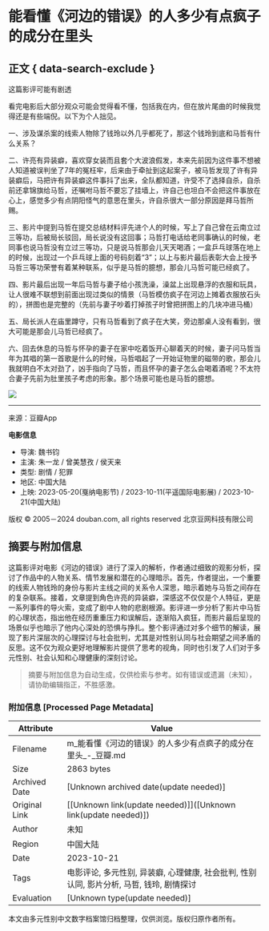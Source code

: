 # 能看懂《河边的错误》的人多少有点疯子的成分在里头

## 正文 { data-search-exclude }


这篇影评可能有剧透

看完电影后大部分观众可能会觉得看不懂，包括我在内，但在放片尾曲的时候我觉得还是有些端倪。以下为个人拙见。

一、涉及谋杀案的线索人物除了钱玲以外几乎都死了，那这个钱玲到底和马哲有什么关系？

二、许亮有异装癖，喜欢穿女装而且套个大波浪假发，本来先前因为这件事不想被人知道被误判坐了7年的冤枉牢，后来由于牵扯到这起案子，被马哲发现了许有异装癖后，马把许有异装癖这件事抖了出来，全队都知道，许受不了选择自杀，自杀前还拿锦旗给马哲，还嘱咐马哲不要忘了挂墙上，许自己也坦白不会把这件事放在心上，感觉多少有点阴阳怪气的意思在里头，许自杀很大一部分原因是拜马哲所赐。

三、影片中提到马哲在提交总结材料评先进个人的时候，写上了自己曾在云南立过三等功，后被局长驳回，局长说没有这回事；马哲打电话给老同事确认的时候，老同事也说马哲没有立过三等功，只是说马哲那会儿天天喝酒；一盒乒乓球落在地上的时候，出现过一个乒乓球上面的号码刻着“3”；以上与影片最后表彰大会上授予马哲三等功荣誉有着某种联系，似乎是马哲的臆想，那会儿马哲可能已经疯了。

四、影片最后出现一年后马哲与妻子给小孩洗澡，澡盆上出现悬浮的衣服和玩具，让人很难不联想到前面出现过类似的情景（马哲模仿疯子在河边上摊着衣服放石头的），拼图也是完整的（先前与妻子吵着打掉孩子时曾把拼图上的几块冲进马桶）

五、局长派人在庙里蹲守，只有马哲看到了疯子在大笑，旁边那桌人没有看到，很大可能是那会儿马哲已经疯了。

六、回去休息的马哲与怀孕的妻子在家中吃着饭开心聊着天的时候，妻子问马哲当年为其唱的第一首歌是什么的时候，马哲唱起了一开始证物里的磁带的歌，那会儿我就明白不太对劲了，凶手指向了马哲，而且怀孕的妻子怎么会喝着酒呢？不太符合妻子先前为肚里孩子考虑的形象。那个场景可能也是马哲的臆想。

![](https://img9.doubanio.com/view/thing_review/l/public/p9640724.webp)

---

来源：豆瓣App

**电影信息**  
- 导演: 魏书钧  
- 主演: 朱一龙 / 曾美慧孜 / 侯天来  
- 类型: 剧情 / 犯罪  
- 地区: 中国大陆  
- 上映: 2023-05-20(戛纳电影节) / 2023-10-11(平遥国际电影展) / 2023-10-21(中国大陆)  

版权 © 2005－2024 douban.com, all rights reserved 北京豆网科技有限公司
<!-- tcd_original_link https://m.douban.com/movie/review/15512243/ -->


## 摘要与附加信息

<!-- tcd_abstract -->
这篇影评对电影《河边的错误》进行了深入的解析，作者通过细致的观影分析，探讨了作品中的人物关系、情节发展和潜在的心理暗示。首先，作者提出，一个重要的线索人物钱玲的身份与影片主线之间的关系令人深思，暗示着她与马哲之间存在的复杂联系。接着，文章提到角色许亮的异装癖，深感这不仅仅是个人特征，更是一系列事件的导火索，变成了剧中人物的悲剧根源。影评进一步分析了影片中马哲的心理状态，指出他在经历重重压力和误解后，逐渐陷入疯狂，而影片最后呈现的场景似乎也暗示了他内心深处的恐惧与挣扎。整个影评通过对多个细节的解读，展现了影片深层次的心理探讨与社会批判，尤其是对性别认同与社会期望之间矛盾的反思。这不仅为观众更好地理解影片提供了思考的视角，同时也引发了人们对于多元性别、社会认知和心理健康的深刻讨论。
<!-- tcd_abstract_end -->

> 摘要与附加信息为自动生成，仅供检索与参考。如有错误或遗漏（未知），请协助编辑指正，不胜感激。

### 附加信息 [Processed Page Metadata]

| Attribute       | Value                                  |
|-----------------|----------------------------------------|
| Filename        | m_能看懂《河边的错误》的人多少有点疯子的成分在里头_-_豆瓣.md                             |
| Size            | 2863 bytes                           |
| Archived Date   | [Unknown archived date(update needed)]                             |
| Original Link   | [[Unknown link(update needed)]]([Unknown link(update needed)])                       |
| Author          | 未知                               |
| Region          | 中国大陆                               |
| Date            | 2023-10-21                                 |
| Tags            | 电影评论, 多元性别, 异装癖, 心理健康, 社会批判, 性别认同, 影片分析, 马哲, 钱玲, 剧情探讨                                 |
| Evaluation            | [Unknown type(update needed)]                                 |
<!-- tcd_table_end -->

本文由多元性别中文数字档案馆归档整理，仅供浏览。版权归原作者所有。
